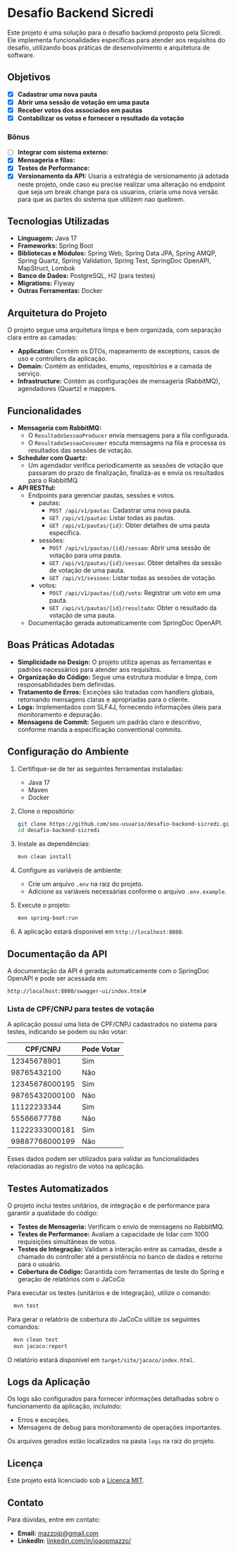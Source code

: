 
# Desafio Backend Sicredi

Este projeto é uma solução para o desafio backend proposto pela Sicredi. Ele implementa funcionalidades específicas para atender aos requisitos do desafio, utilizando boas práticas de desenvolvimento e arquitetura de software.

## Objetivos

- [x] **Cadastrar uma nova pauta**
- [x] **Abrir uma sessão de votação em uma pauta**
- [x] **Receber votos dos associados em pautas**
- [x] **Contabilizar os votos e fornecer o resultado da votação**

### Bônus
- [ ] **Integrar com sistema externo:**
- [x] **Mensageria e filas:**
- [x] **Testes de Performance:**
- [x] **Versionamento da API:** Usaria a estratégia de versionamento já adotada neste projeto, onde caso eu precise realizar uma alteração no endpoint que seja um break change para os usuarios, criaria uma nova versão para que as partes do sistema que utilizem nao quebrem. 

## Tecnologias Utilizadas

- **Linguagem:** Java 17
- **Frameworks:** Spring Boot
- **Bibliotecas e Módulos:** Spring Web, Spring Data JPA, Spring AMQP, Spring Quartz, Spring Validation, Spring Test, SpringDoc OpenAPI, MapStruct, Lombok
- **Banco de Dados:** PostgreSQL, H2 (para testes)
- **Migrations:** Flyway
- **Outras Ferramentas:** Docker

## Arquitetura do Projeto

O projeto segue uma arquitetura limpa e bem organizada, com separação clara entre as camadas:

- **Application:** Contém os DTOs, mapeamento de exceptions, casos de uso e controllers da aplicação.
- **Domain:** Contém as entidades, enums, repositórios e a camada de serviço.
- **Infrastructure:** Contém as configurações de mensageria (RabbitMQ), agendadores (Quartz) e mappers.

## Funcionalidades

- **Mensageria com RabbitMQ:**
    - O `ResultadoSessaoProducer` envia mensagens para a fila configurada.
    - O `ResultadoSessaoConsumer` escuta mensagens na fila e processa os resultados das sessões de votação.
- **Scheduler com Quartz:**
    - Um agendador verifica periodicamente as sessões de votação que passaram do prazo de finalização, finaliza-as e envia os resultados para o RabbitMQ.
- **API RESTful:**
    - Endpoints para gerenciar pautas, sessões e votos.
      - pautas:
        - `POST /api/v1/pautas`: Cadastrar uma nova pauta.
        - `GET /api/v1/pautas`: Listar todas as pautas.
        - `GET /api/v1/pautas/{id}`: Obter detalhes de uma pauta específica.
      - sessões:
        - `POST /api/v1/pautas/{id}/sessao`: Abrir uma sessão de votação para uma pauta.
        - `GET /api/v1/pautas/{id}/sessao`: Obter detalhes da sessão de votação de uma pauta.
        - `GET /api/v1/sessoes`: Listar todas as sessões de votação.
      - votos:
        - `POST /api/v1/pautas/{id}/voto`: Registrar um voto em uma pauta.
        - `GET /api/v1/pautas/{id}/resultado`: Obter o resultado da votação de uma pauta.
    - Documentação gerada automaticamente com SpringDoc OpenAPI.

## Boas Práticas Adotadas

- **Simplicidade no Design:** O projeto utiliza apenas as ferramentas e padrões necessários para atender aos requisitos.
- **Organização do Código:** Segue uma estrutura modular e limpa, com responsabilidades bem definidas.
- **Tratamento de Erros:** Exceções são tratadas com handlers globais, retornando mensagens claras e apropriadas para o cliente.
- **Logs:** Implementados com SLF4J, fornecendo informações úteis para monitoramento e depuração.
- **Mensagens de Commit:** Seguem um padrão claro e descritivo, conforme manda a especificação conventional commits.

## Configuração do Ambiente

1. Certifique-se de ter as seguintes ferramentas instaladas:
   - Java 17
   - Maven
   - Docker

2. Clone o repositório:
   ```bash
   git clone https://github.com/seu-usuario/desafio-backend-sicredi.git
   cd desafio-backend-sicredi
   ```

3. Instale as dependências:
   ```bash
   mvn clean install
   ```

4. Configure as variáveis de ambiente:
   - Crie um arquivo `.env` na raiz do projeto.
   - Adicione as variáveis necessárias conforme o arquivo `.env.example`.

5. Execute o projeto:
   ```bash
   mvn spring-boot:run
   ```
   
6. A aplicação estará disponível em `http://localhost:8080`.

## Documentação da API

A documentação da API é gerada automaticamente com o SpringDoc OpenAPI e pode ser acessada em:
```
http://localhost:8080/swagger-ui/index.html#
```

### Lista de CPF/CNPJ para testes de votação

A aplicação possui uma lista de CPF/CNPJ cadastrados no sistema para testes, indicando se podem ou não votar:

| CPF/CNPJ         | Pode Votar |
|------------------|------------|
| 12345678901      | Sim        |
| 98765432100      | Não        |
| 12345678000195   | Sim        |
| 98765432000100   | Não        |
| 11122233344      | Sim        |
| 55566677788      | Não        |
| 11222333000181   | Sim        |
| 99887766000199   | Não        |

Esses dados podem ser utilizados para validar as funcionalidades relacionadas ao registro de votos na aplicação.

## Testes Automatizados

O projeto inclui testes unitários, de integração e de performance para garantir a qualidade do código:

- **Testes de Mensageria:** Verificam o envio de mensagens no RabbitMQ.
- **Testes de Performance:** Avaliam a capacidade de lidar com 1000 requisições simultâneas de votos.
- **Testes de Integração:** Validam a interação entre as camadas, desde a chamado do controller até a persistência no banco de dados e retorno para o usuário.
- **Cobertura de Código:** Garantida com ferramentas de teste do Spring e geração de relatórios com o JaCoCo

Para executar os testes (unitários e de integração), utilize o comando:
```bash
  mvn test
```

Para gerar o relatório de cobertura do JaCoCo utilize os seguintes comandos:
```bash
  mvn clean test
  mvn jacoco:report
```
O relatório estará disponível em `target/site/jacoco/index.html`.

## Logs da Aplicação

Os logs são configurados para fornecer informações detalhadas sobre o funcionamento da aplicação, incluindo:


* Erros e exceções.
* Mensagens de debug para monitoramento de operações importantes.

Os arquivos gerados estão localizados na pasta `logs` na raiz do projeto.

## Licença

Este projeto está licenciado sob a [Licença MIT](LICENSE).

## Contato

Para dúvidas, entre em contato:
- **Email:** [mazzojp@gmail.com](mazzojp@gmail.com)
- **LinkedIn**: [linkedin.com/in/joaopmazzo/](linkedin.com/in/joaopmazzo/)
